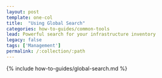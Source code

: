 ```yaml
---
layout: post
template: one-col
title:  "Using Global Search"
categories: how-to-guides/common-tools
lead: Powerful search for your infrastructure inventory
legacy: false
tags: ['Management']
permalink: /:collection/:path
---
```


{% include how-to-guides/global-search.md %}